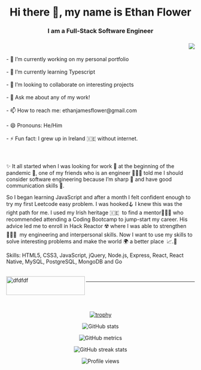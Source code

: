 <div align="center">
<h1> Hi there 👋, my name is Ethan Flower <h3> I am a Full-Stack Software Engineer<h3> </h1>
</div>
<img align="right" src="https://media.giphy.com/media/qgQUggAC3Pfv687qPC/giphy.gif" />
<br>
<br>
- 🔭 I’m currently working on my personal portfolio <br><br>
- 🌱 I’m currently learning Typescript <br><br>
- 👯 I’m looking to collaborate on interesting projects <br><br>
- 💬 Ask me about any of my work! <br><br>
- 📫 How to reach me: ethanjamesflower@gmail.com <br><br>
- 😄 Pronouns: He/Him <br><br>
- ⚡ Fun fact: I grew up in Ireland 🇮🇪 without internet.
<br><br><br><br>
✨ It all started when I was looking for work 👔 at the beginning of the pandemic 🦠, 
one of my friends who is an engineer 👨🏾‍💻 told me I should consider software engineering because I’m sharp 🔪 and have good communication skills 📡. 

So I began learning JavaScript and after a month I felt confident enough to try my first Leetcode easy problem. I was hooked🪝 I knew this was the right path for me. I used my Irish heritage 🇮🇪  to find a mentor👨🏼‍🦳 who recommended attending a Coding Bootcamp to jump-start my career. His advice led me to enroll in Hack Reactor ☢️ where I was able to strengthen 🏋🏻‍♂️  my engineering and interpersonal skills. Now I want to use my skills to solve interesting problems and make the world 🌍  a better place  📈.🚀


Skills: HTML5, CSS3, JavaScript, jQuery, Node.js, Express, React, React Native, MySQL, PostgreSQL, MongoDB and Go

<br>
<a href="https://www.buymeacoffee.com/ethanflower1"> <img align="left" src="https://cdn.buymeacoffee.com/buttons/v2/default-yellow.png" height="50" width="210" alt="dfdfdf" /></a>
<hr>

<div align="center">

<br>
<br>
<br>


[![trophy](https://github-profile-trophy.vercel.app/?username=EthanFlower1)](https://github.com/ryo-ma/github-profile-trophy)

![GitHub stats](https://github-readme-stats.vercel.app/api?username=EthanFlower1&show_icons=true&count_private=true)  

![GitHub metrics](https://metrics.lecoq.io/EthanFlower1)  

![GitHub streak stats](https://github-readme-streak-stats.herokuapp.com/?user=EthanFlower1)  

![Profile views](https://gpvc.arturio.dev/EthanFlower1)  
</div>
